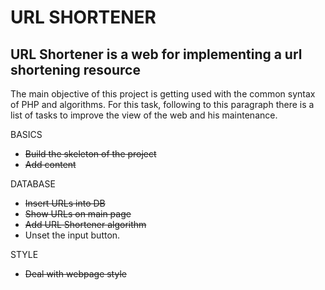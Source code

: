 URL SHORTENER
===========

URL Shortener is a web for implementing a url shortening resource
--------------------------------------------------------------------------------------

The main objective of this project is getting used with the common syntax of PHP and algorithms. For this task, following 
to this paragraph there is a list of tasks to improve the view of the web and his maintenance.

BASICS
- <del>Build the skeleton of the project</del>
- <del>Add content</del>

DATABASE
- <del>Insert URLs into DB</del>
- <del>Show URLs on main page</del>
- <del>Add URL Shortener algorithm</del>
- Unset the input button.

STYLE
- <del>Deal with webpage style</del>


